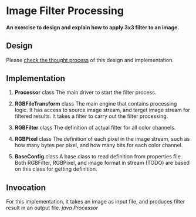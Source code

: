 # Image Filter Processing

#### An exercise to design and explain how to apply 3x3 filter to an image.

## Design
Please [check the thought process](../master/design-thinking.txt) of this design and implementation.

## Implementation

1. **Processor** class
The main driver to start the filter process.

2. **RGBFileTransform** class
The main engine that contains processing logic. 
It has access to source image stream, and target image stream for filtered results. It takes a filter to carry out the filter processing.

3. **RGBFilter** class
The definition of actual filter for all color channels.

4. **RGBPixel** class
The definition of each pixel in the image stream, such as how many bytes per pixel, and how many bits for each color channel.

5. **BaseConfig** class
A base class to read definition from properties file.
Both RGBFilter, RGBPixel, and image format in stream (TODO) are based on this class for getting definition.

## Invocation
For this implementation, it takes an image as input file, and produces filter result in an output file.
_java Processor <input-image> <output-image>_

